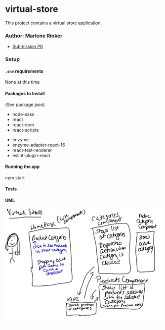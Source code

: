 # virtual-store
This project contains a virtual store application.


### Author: Marlene Rinker

- [Submission PR](https://github.com/marlenerinker-401-advanced-javascript/todo/pull/5)
<!-- - [Tests Report](https://github.com/marlenerinker-401-advanced-javascript/resty/actions)
- [GitHub Pages deployment](https://marlenerinker-401-advanced-javascript.github.io/resty/) -->




### Setup

#### `.env` requirements
None at this time


#### Packages to Install
(See package.json)



- node-sass
- react
- react-dom
- react-scripts
<!-- - react-router-dom -->
<!-- - uuid -->
<!-- - react-jsonschema-form -->
<!-- - react-bootstrap -->
<!-- - bootstrap -->
- enzyme
- enzyme-adapter-react-16
- react-test-renderer 
- eslint-plugin-react
<!-- - axios -->
<!-- - react-bootstrap-4-pagination -->
<!-- - dotenv -->
<!-- - react-cookies -->
<!-- - jsonwebtoken -->



#### Running the app
npm start


#### Tests

<!-- - Unit Tests: `npm test` (run from the `__tests__` folder to run all tests) -->

<!-- - Assertions Made: -->
  <!-- -  -->



#### UML
![UML Diagram](virtual-store.jpg)